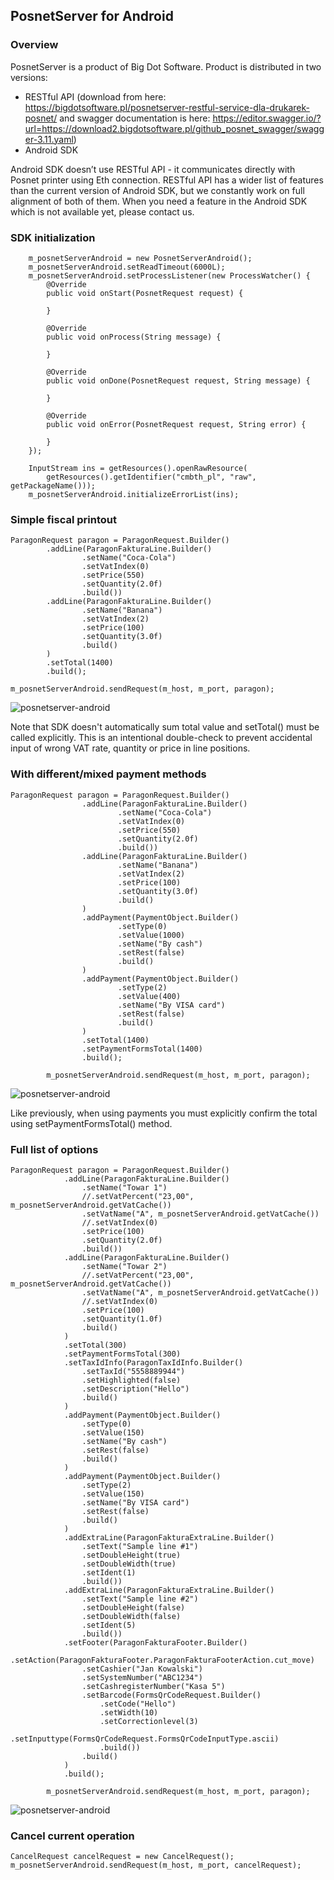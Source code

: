 ## PosnetServer for Android

### Overview
PosnetServer is a product of Big Dot Software. Product is distributed in two versions:
 - RESTful API (download from here: https://bigdotsoftware.pl/posnetserver-restful-service-dla-drukarek-posnet/ and swagger documentation is here: https://editor.swagger.io/?url=https://download2.bigdotsoftware.pl/github_posnet_swagger/swagger-3.11.yaml)
 - Android SDK

Android SDK doesn’t use RESTful API - it communicates directly with Posnet printer using Eth connection. RESTful API has a wider list of features than the current version of Android SDK, but we constantly work on full alignment of both of them. When you need a feature in the Android SDK which is not available yet, please contact us.


### SDK initialization

```
    m_posnetServerAndroid = new PosnetServerAndroid();
    m_posnetServerAndroid.setReadTimeout(6000L);
    m_posnetServerAndroid.setProcessListener(new ProcessWatcher() {
        @Override
        public void onStart(PosnetRequest request) {

        }

        @Override
        public void onProcess(String message) {

        }

        @Override
        public void onDone(PosnetRequest request, String message) {

        }

        @Override
        public void onError(PosnetRequest request, String error) {

        }
    });

    InputStream ins = getResources().openRawResource(
        getResources().getIdentifier("cmbth_pl", "raw", getPackageName()));
    m_posnetServerAndroid.initializeErrorList(ins);
```


### Simple fiscal printout
```
ParagonRequest paragon = ParagonRequest.Builder()
        .addLine(ParagonFakturaLine.Builder()
                .setName("Coca-Cola")
                .setVatIndex(0)
                .setPrice(550)
                .setQuantity(2.0f)
                .build())
        .addLine(ParagonFakturaLine.Builder()
                .setName("Banana")
                .setVatIndex(2)
                .setPrice(100)
                .setQuantity(3.0f)
                .build()
        )
        .setTotal(1400)
        .build();

m_posnetServerAndroid.sendRequest(m_host, m_port, paragon);
```
![posnetserver-android](https://github.com/bigdotsoftware/posnetserver-android/raw/master/img/print1.png)

Note that SDK doesn't automatically sum total value and setTotal() must be called explicitly. This is an intentional double-check to prevent accidental input of wrong VAT rate, quantity or price in line positions.

### With different/mixed payment methods
```
ParagonRequest paragon = ParagonRequest.Builder()
                .addLine(ParagonFakturaLine.Builder()
                        .setName("Coca-Cola")
                        .setVatIndex(0)
                        .setPrice(550)
                        .setQuantity(2.0f)
                        .build())
                .addLine(ParagonFakturaLine.Builder()
                        .setName("Banana")
                        .setVatIndex(2)
                        .setPrice(100)
                        .setQuantity(3.0f)
                        .build()
                )
                .addPayment(PaymentObject.Builder()
                        .setType(0)
                        .setValue(1000)
                        .setName("By cash")
                        .setRest(false)
                        .build()
                )
                .addPayment(PaymentObject.Builder()
                        .setType(2)
                        .setValue(400)
                        .setName("By VISA card")
                        .setRest(false)
                        .build()
                )
                .setTotal(1400)
                .setPaymentFormsTotal(1400)
                .build();

        m_posnetServerAndroid.sendRequest(m_host, m_port, paragon);
```
![posnetserver-android](https://github.com/bigdotsoftware/posnetserver-android/raw/master/img/print2.png)

Like previously, when using payments you must explicitly confirm the total using setPaymentFormsTotal() method.

### Full list of options

```
ParagonRequest paragon = ParagonRequest.Builder()
            .addLine(ParagonFakturaLine.Builder()
                .setName("Towar 1")
                //.setVatPercent("23,00", m_posnetServerAndroid.getVatCache())
                .setVatName("A", m_posnetServerAndroid.getVatCache())
                //.setVatIndex(0)
                .setPrice(100)
                .setQuantity(2.0f)
                .build())
            .addLine(ParagonFakturaLine.Builder()
                .setName("Towar 2")
                //.setVatPercent("23,00", m_posnetServerAndroid.getVatCache())
                .setVatName("A", m_posnetServerAndroid.getVatCache())
                //.setVatIndex(0)
                .setPrice(100)
                .setQuantity(1.0f)
                .build()
            )
            .setTotal(300)
            .setPaymentFormsTotal(300)
            .setTaxIdInfo(ParagonTaxIdInfo.Builder()
                .setTaxId("5558889944")
                .setHighlighted(false)
                .setDescription("Hello")
                .build()
            )
            .addPayment(PaymentObject.Builder()
                .setType(0)
                .setValue(150)
                .setName("By cash")
                .setRest(false)
                .build()
            )
            .addPayment(PaymentObject.Builder()
                .setType(2)
                .setValue(150)
                .setName("By VISA card")
                .setRest(false)
                .build()
            )
            .addExtraLine(ParagonFakturaExtraLine.Builder()
                .setText("Sample line #1")
                .setDoubleHeight(true)
                .setDoubleWidth(true)
                .setIdent(1)
                .build())
            .addExtraLine(ParagonFakturaExtraLine.Builder()
                .setText("Sample line #2")
                .setDoubleHeight(false)
                .setDoubleWidth(false)
                .setIdent(5)
                .build())
            .setFooter(ParagonFakturaFooter.Builder()
                .setAction(ParagonFakturaFooter.ParagonFakturaFooterAction.cut_move)
                .setCashier("Jan Kowalski")
                .setSystemNumber("ABC1234")
                .setCashregisterNumber("Kasa 5")
                .setBarcode(FormsQrCodeRequest.Builder()
                    .setCode("Hello")
                    .setWidth(10)
                    .setCorrectionlevel(3)
                    .setInputtype(FormsQrCodeRequest.FormsQrCodeInputType.ascii)
                    .build())
                .build()
            )
            .build();

        m_posnetServerAndroid.sendRequest(m_host, m_port, paragon);
```
![posnetserver-android](https://github.com/bigdotsoftware/posnetserver-android/raw/master/img/print4.png)
### Cancel current operation
```
CancelRequest cancelRequest = new CancelRequest();
m_posnetServerAndroid.sendRequest(m_host, m_port, cancelRequest);
```
